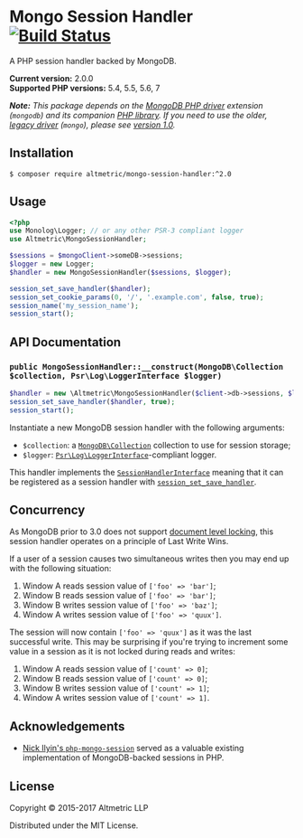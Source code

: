 # Mongo Session Handler [![Build Status](https://travis-ci.org/altmetric/mongo-session-handler.svg?branch=master)](https://travis-ci.org/altmetric/mongo-session-handler)

A PHP session handler backed by MongoDB.

**Current version:** 2.0.0  
**Supported PHP versions:** 5.4, 5.5, 5.6, 7

_**Note:** This package depends on the [MongoDB PHP driver](http://php.net/manual/en/set.mongodb.php) extension (`mongodb`) and its companion [PHP library](https://docs.mongodb.com/php-library/master/). If you need to use the older, [legacy driver](http://php.net/manual/en/book.mongo.php) (`mongo`), please see [version 1.0](https://github.com/altmetric/mongo-session-handler/tree/1.x)._

## Installation

```shell
$ composer require altmetric/mongo-session-handler:^2.0
```

## Usage

```php
<?php
use Monolog\Logger; // or any other PSR-3 compliant logger
use Altmetric\MongoSessionHandler;

$sessions = $mongoClient->someDB->sessions;
$logger = new Logger;
$handler = new MongoSessionHandler($sessions, $logger);

session_set_save_handler($handler);
session_set_cookie_params(0, '/', '.example.com', false, true);
session_name('my_session_name');
session_start();
```

## API Documentation

### `public MongoSessionHandler::__construct(MongoDB\Collection $collection, Psr\Log\LoggerInterface $logger)`

```php
$handler = new \Altmetric\MongoSessionHandler($client->db->sessions, $logger);
session_set_save_handler($handler, true);
session_start();
```

Instantiate a new MongoDB session handler with the following arguments:

* `$collection`: a [`MongoDB\Collection`](http://mongodb.github.io/mongo-php-library/classes/collection/) collection to use for session storage;
* `$logger`: [`Psr\Log\LoggerInterface`](https://github.com/php-fig/fig-standards/blob/master/accepted/PSR-3-logger-interface.md)-compliant logger.

This handler implements the [`SessionHandlerInterface`](http://php.net/manual/en/class.sessionhandlerinterface.php) meaning that it can be registered as a session handler with [`session_set_save_handler`](http://php.net/manual/en/function.session-set-save-handler.php).

## Concurrency

As MongoDB prior to 3.0 does not support [document level
locking](http://docs.mongodb.org/manual/core/storage/#document-level-locking),
this session handler operates on a principle of Last Write Wins.

If a user of a session causes two simultaneous writes then you may end up with
the following situation:

1. Window A reads session value of `['foo' => 'bar']`;
2. Window B reads session value of `['foo' => 'bar']`;
3. Window B writes session value of `['foo' => 'baz']`;
4. Window A writes session value of `['foo' => 'quux']`.

The session will now contain `['foo' => 'quux']` as it was the last successful
write. This may be surprising if you're trying to increment some value in a
session as it is not locked during reads and writes:

1. Window A reads session value of `['count' => 0]`;
2. Window B reads session value of `['count' => 0]`;
3. Window B writes session value of `['count' => 1]`;
4. Window A writes session value of `['count' => 1]`.

## Acknowledgements

* [Nick Ilyin's
  `php-mongo-session`](https://github.com/nicktacular/php-mongo-session)
  served as a valuable existing implementation of MongoDB-backed sessions in
  PHP.

## License

Copyright © 2015-2017 Altmetric LLP

Distributed under the MIT License.
